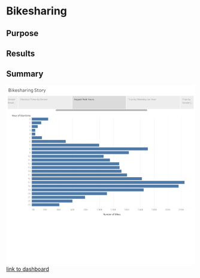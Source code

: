 # Bikesharing
## Purpose
## Results
## Summary
![August Peak Hours.png](https://github.com/tommy-chin/bikesharing/blob/main/images/August%20Peak%20Hours.png)
[link to dashboard](https://public.tableau.com/app/profile/thomas.chin4347/viz/Module14Challenge_16683760808430/BikesharingStory?publish=yes "link to dashboard")
